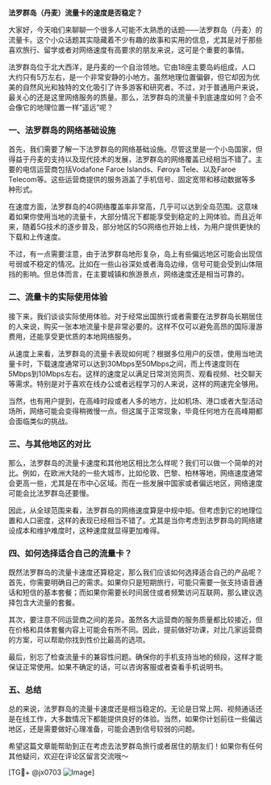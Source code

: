 **法罗群岛（丹麦）流量卡的速度是否稳定？**

大家好，今天咱们来聊聊一个很多人可能不太熟悉的话题——法罗群岛（丹麦）的流量卡。这个小众话题其实隐藏着不少有趣的故事和实用的信息，尤其是对于那些喜欢旅行、留学或者对网络速度有高要求的朋友来说，这可是个重要的事情。

法罗群岛位于北大西洋，是丹麦的一个自治领地。它由18座主要岛屿组成，人口大约只有5万左右，是一个非常安静的小地方。虽然地理位置偏僻，但它却因为优美的自然风光和独特的文化吸引了许多游客和研究者。不过，对于普通用户来说，最关心的还是这里网络服务的质量。那么，法罗群岛的流量卡到底速度如何？会不会像它的地理位置一样“遥远”呢？

### **一、法罗群岛的网络基础设施**

首先，我们需要了解一下法罗群岛的网络基础设施。尽管这里是一个小岛国家，但得益于丹麦的支持以及现代技术的发展，法罗群岛的网络覆盖已经相当不错了。主要的电信运营商包括Vodafone Faroe Islands、Føroya Tele、以及Faroe Telecom等。这些运营商提供的服务涵盖了手机信号、固定宽带和移动数据等多种形式。

在速度方面，法罗群岛的4G网络覆盖率非常高，几乎可以达到全岛范围。这意味着如果你使用当地的流量卡，大部分情况下都能享受到稳定的上网体验。而且近年来，随着5G技术的逐步普及，部分地区的5G网络也开始上线，为用户提供更快的下载和上传速度。

不过，有一点需要注意，由于法罗群岛地形复杂，岛上有些偏远地区可能会出现信号弱或不稳定的情况。比如在一些山谷深处或者海岛边缘，信号可能会受到山体阻挡的影响。但总体而言，在主要城镇和旅游景点，网络速度还是相当可靠的。

### **二、流量卡的实际使用体验**

接下来，我们谈谈实际使用体验。对于经常出国旅行或者需要在法罗群岛长期居住的人来说，购买一张本地流量卡是非常必要的。这样不仅可以避免高昂的国际漫游费用，还能享受更优质的本地网络服务。

从速度上来看，法罗群岛的流量卡表现如何呢？根据多位用户的反馈，使用当地流量卡时，下载速度通常可以达到30Mbps至50Mbps之间，而上传速度则在5Mbps到10Mbps左右。这样的速度足以满足日常浏览网页、观看视频、社交聊天等需求。特别是对于喜欢在线办公或者远程学习的人来说，这样的网速完全够用。

当然，也有用户提到，在高峰时段或者人多的地方，比如机场、港口或者大型活动场所，网络可能会变得稍微慢一点。但这属于正常现象，毕竟任何地方在高峰期都会面临类似的挑战。

### **三、与其他地区的对比**

那么，法罗群岛的流量卡速度和其他地区相比怎么样呢？我们可以做一个简单的对比。例如，在欧洲大陆的一些大城市，比如伦敦、巴黎、柏林等地，网络速度通常会更高一些，尤其是在市中心区域。而在一些发展中国家或者偏远地区，网络速度可能会比法罗群岛还要慢。

因此，从全球范围来看，法罗群岛的网络速度算是中规中矩。但考虑到它的地理位置和人口密度，这样的表现已经相当不错了。尤其是当你考虑到法罗群岛的网络建设成本和维护难度时，这种速度就显得更加难得。

### **四、如何选择适合自己的流量卡？**

既然法罗群岛的流量卡速度还算稳定，那么我们应该如何选择适合自己的产品呢？首先，你需要明确自己的需求。如果你只是短期旅行，可能只需要一张支持语音通话和短信的基本套餐；而如果你需要长时间居住或者频繁访问互联网，那么建议选择包含大流量的套餐。

其次，要注意不同运营商之间的差异。虽然各大运营商的服务质量都比较接近，但在价格和具体套餐内容上可能会有所不同。因此，提前做好功课，对比几家运营商的方案，可以帮助你找到性价比最高的选项。

最后，别忘了检查流量卡的兼容性问题。确保你的手机支持当地的频段，这样才能保证正常使用。如果不确定的话，可以咨询客服或者查看手机说明书。

### **五、总结**

总的来说，法罗群岛的流量卡速度还是相当稳定的。无论是日常上网、视频通话还是在线工作，大多数情况下都能提供良好的体验。当然，如果你计划前往一些偏远地区，还是需要做好心理准备，可能会遇到信号较弱的问题。

希望这篇文章能帮助到正在考虑去法罗群岛旅行或者居住的朋友们！如果你有任何其他疑问，欢迎在评论区留言交流哦～ 

[TG💪+ @jx0703 ![Image](https://github.com/user-attachments/assets/dbca1d08-cadb-493c-b0ec-ad6f7a83f270)]